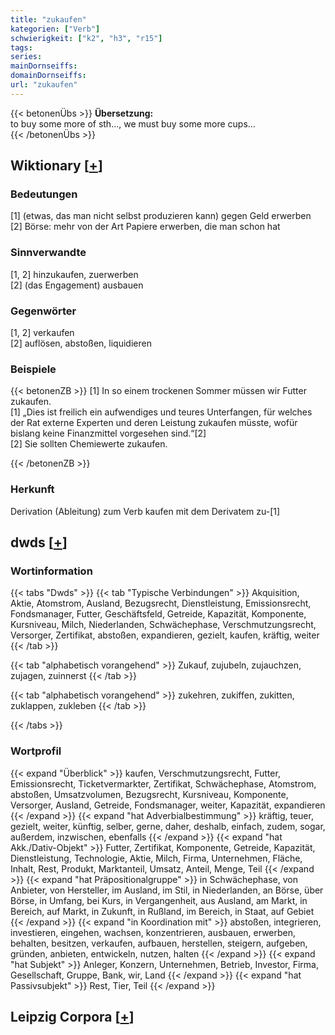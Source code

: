 ```yaml
---
title: "zukaufen"
kategorien: ["Verb"]
schwierigkeit: ["k2", "h3", "r15"]
tags:
series:
mainDornseiffs:
domainDornseiffs:
url: "zukaufen"
---
```


{{< betonenÜbs >}}
**Übersetzung:**  
to buy some more of sth..., we must buy some more cups...  
{{< /betonenÜbs >}}

## Wiktionary [[+](https://de.wiktionary.org/wiki/zukaufen)]

### Bedeutungen
[1] (etwas, das man nicht selbst produzieren kann) gegen Geld erwerben  
[2] Börse: mehr von der Art Papiere erwerben, die man schon hat  

### Sinnverwandte
[1, 2] hinzukaufen, zuerwerben  
[2] (das Engagement) ausbauen  

### Gegenwörter
[1, 2] verkaufen  
[2] auflösen, abstoßen, liquidieren  

### Beispiele
{{< betonenZB >}}
[1] In so einem trockenen Sommer müssen wir Futter zukaufen.  
[1] „Dies ist freilich ein aufwendiges und teures Unterfangen, für welches der Rat externe Experten und deren Leistung zukaufen müsste, wofür bislang keine Finanzmittel vorgesehen sind.“[2]  
[2] Sie sollten Chemiewerte zukaufen.  

{{< /betonenZB >}}
### Herkunft
Derivation (Ableitung) zum Verb kaufen mit dem Derivatem zu-[1]  



## dwds [[+](https://www.dwds.de/wb/zukaufen)]

### Wortinformation
{{< tabs "Dwds" >}}
{{< tab "Typische Verbindungen" >}}
Akquisition, Aktie, Atomstrom, Ausland, Bezugsrecht, Dienstleistung, Emissionsrecht, Fondsmanager, Futter, Geschäftsfeld, Getreide, Kapazität, Komponente, Kursniveau, Milch, Niederlanden, Schwächephase, Verschmutzungsrecht, Versorger, Zertifikat, abstoßen, expandieren, gezielt, kaufen, kräftig, weiter
{{< /tab >}}

{{< tab "alphabetisch vorangehend" >}}
Zukauf, zujubeln, zujauchzen, zujagen, zuinnerst
{{< /tab >}}

{{< tab "alphabetisch vorangehend" >}}
zukehren, zukiffen, zukitten, zuklappen, zukleben
{{< /tab >}}

{{< /tabs >}}

### Wortprofil
{{< expand "Überblick" >}} kaufen, Verschmutzungsrecht, Futter, Emissionsrecht, Ticketvermarkter, Zertifikat, Schwächephase, Atomstrom, abstoßen, Umsatzvolumen, Bezugsrecht, Kursniveau, Komponente, Versorger, Ausland, Getreide, Fondsmanager, weiter, Kapazität, expandieren {{< /expand >}}
{{< expand "hat Adverbialbestimmung" >}} kräftig, teuer, gezielt, weiter, künftig, selber, gerne, daher, deshalb, einfach, zudem, sogar, außerdem, inzwischen, ebenfalls {{< /expand >}}
{{< expand "hat Akk./Dativ-Objekt" >}} Futter, Zertifikat, Komponente, Getreide, Kapazität, Dienstleistung, Technologie, Aktie, Milch, Firma, Unternehmen, Fläche, Inhalt, Rest, Produkt, Marktanteil, Umsatz, Anteil, Menge, Teil {{< /expand >}}
{{< expand "hat Präpositionalgruppe" >}} in Schwächephase, von Anbieter, von Hersteller, im Ausland, im Stil, in Niederlanden, an Börse, über Börse, in Umfang, bei Kurs, in Vergangenheit, aus Ausland, am Markt, in Bereich, auf Markt, in Zukunft, in Rußland, im Bereich, in Staat, auf Gebiet {{< /expand >}}
{{< expand "in Koordination mit" >}} abstoßen, integrieren, investieren, eingehen, wachsen, konzentrieren, ausbauen, erwerben, behalten, besitzen, verkaufen, aufbauen, herstellen, steigern, aufgeben, gründen, anbieten, entwickeln, nutzen, halten {{< /expand >}}
{{< expand "hat Subjekt" >}} Anleger, Konzern, Unternehmen, Betrieb, Investor, Firma, Gesellschaft, Gruppe, Bank, wir, Land {{< /expand >}}
{{< expand "hat Passivsubjekt" >}} Rest, Tier, Teil {{< /expand >}}

## Leipzig Corpora [[+](https://corpora.uni-leipzig.de/en/res?word=zukaufen&corpusId=deu_newscrawl-public_2018)]

